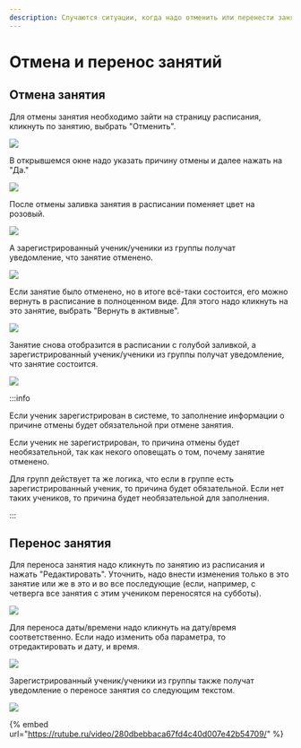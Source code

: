 ```yaml
---
description: Случаются ситуации, когда надо отменить или перенести занятие
---
```


# Отмена и перенос занятий

## Отмена занятия

Для отмены занятия необходимо зайти на страницу расписания, кликнуть по занятию, выбрать "Отменить".&#x20;

![](<../.gitbook/assets/image (107).png>)

В открывшемся окне надо указать причину отмены и далее нажать на "Да."

![](<../.gitbook/assets/image (108).png>)

После отмены заливка занятия в расписании поменяет цвет на розовый.&#x20;

![](<../.gitbook/assets/image (109).png>)

А зарегистрированный ученик/ученики из группы получат уведомление, что занятие отменено.&#x20;

![](<../.gitbook/assets/image (110).png>)

Если занятие было отменено, но в итоге всё-таки состоится, его можно вернуть в расписание в полноценном виде. Для этого надо кликнуть на это занятие, выбрать "Вернуть в активные".&#x20;

![](<../.gitbook/assets/image (111).png>)

Занятие снова отобразится в расписании с голубой заливкой, а зарегистрированный ученик/ученики из группы получат уведомление, что занятие состоится.&#x20;

![](<../.gitbook/assets/image (112).png>)

:::info

Если ученик зарегистрирован в системе, то заполнение информации о причине отмены будет обязательной при отмене занятия.

Если ученик не зарегистрирован, то причина отмены будет необязательной, так как некого оповещать о том, почему занятие отменено.

Для групп действует та же логика, что если в группе есть зарегистрированный ученик, то причина будет обязательной. Если нет таких учеников, то причина будет необязательной для заполнения.&#x20;

:::

## Перенос занятия

Для переноса занятия надо кликнуть по занятию из расписания и нажать "Редактировать". Уточнить, надо внести изменения только в это занятие или же в это и во все последующие (если, например, с четверга все занятия с этим учеником переносятся на субботы).

![](<../.gitbook/assets/image (23).png>)

Для переноса даты/времени надо кликнуть на дату/время соответственно. Если надо изменить оба параметра, то отредактировать и дату, и время.&#x20;

![](<../.gitbook/assets/image (24).png>)

Зарегистрированный ученик/ученики из группы также получат уведомление о переносе занятия со следующим текстом.&#x20;

![](<../.gitbook/assets/image (25).png>)

{% embed url="https://rutube.ru/video/280dbebbaca67fd4c40d007e42b54709/" %}
